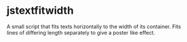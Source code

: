 # jstextfitwidth
A small script that fits texts horizontally to the width of its container. Fits lines of differing length separately to give a poster like effect.
